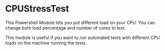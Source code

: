 # CPUStressTest

This Powershell Module lets you put different load on your CPU. You can change both load percentage and number of cores to test.

This module is useful if you want to run automated tests with different CPU loads on the machine running the tests.